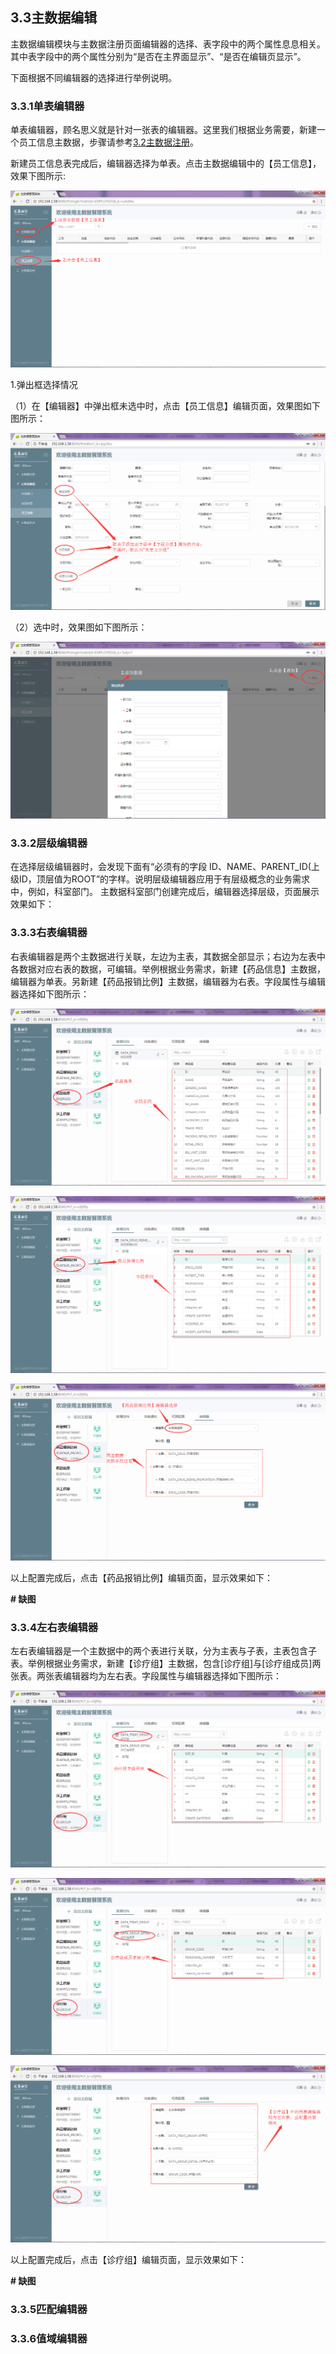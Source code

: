 ## 3.3主数据编辑

主数据编辑模块与主数据注册页面编辑器的选择、表字段中的两个属性息息相关。其中表字段中的两个属性分别为“是否在主界面显示”、“是否在编辑页显示”。

下面根据不同编辑器的选择进行举例说明。

### 3.3.1单表编辑器

单表编辑器，顾名思义就是针对一张表的编辑器。这里我们根据业务需要，新建一个员工信息主数据，步骤请参考[3.2主数据注册](/3shi-yong-shuo-ming/32zhu-shu-ju-zhu-ce.md)。

新建员工信息表完成后，编辑器选择为单表。点击主数据编辑中的【员工信息】，效果下图所示:

![](/assets/20171204115029.png)

1.弹出框选择情况

（1）在【编辑器】中弹出框未选中时，点击【员工信息】编辑页面，效果图如下图所示：

![](/assets/20171204171810.png)

（2）选中时，效果图如下图所示：

![](/assets/20171204143835.png)

### 3.3.2层级编辑器

在选择层级编辑器时，会发现下面有“必须有的字段 ID、NAME、PARENT_ID(上级ID，顶层值为ROOT”的字样。说明层级编辑器应用于有层级概念的业务需求中，例如，科室部门。
主数据科室部门创建完成后，编辑器选择层级，页面展示效果如下：

### 3.3.3右表编辑器
右表编辑器是两个主数据进行关联，左边为主表，其数据全部显示；右边为左表中各数据对应右表的数据，可编辑。举例根据业务需求，新建【药品信息】主数据，编辑器为单表。另新建【药品报销比例】主数据，编辑器为右表。字段属性与编辑器选择如下图所示：

![](/assets/20171204173247.png)

![](/assets/20171204173129.png)

![](/assets/20171204173612.png)

以上配置完成后，点击【药品报销比例】编辑页面，显示效果如下：

**# 缺图**

### 3.3.4左右表编辑器
左右表编辑器是一个主数据中的两个表进行关联，分为主表与子表，主表包含子表。举例根据业务需求，新建【诊疗组】主数据，包含[诊疗组]与[诊疗组成员]两张表。两张表编辑器均为左右表。字段属性与编辑器选择如下图所示：

![](/assets/20171204174613.png)

![](/assets/20171204174655.png)

![](/assets/20171204175403.png)

以上配置完成后，点击【诊疗组】编辑页面，显示效果如下：

**# 缺图**


### 3.3.5匹配编辑器

### 3.3.6值域编辑器



